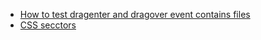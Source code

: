 * [How to test dragenter and dragover event contains files](http://css-tricks.com/snippets/javascript/test-if-dragenterdragover-event-contains-files/)
* [CSS secctors](http://css-tricks.com/almanac/)
